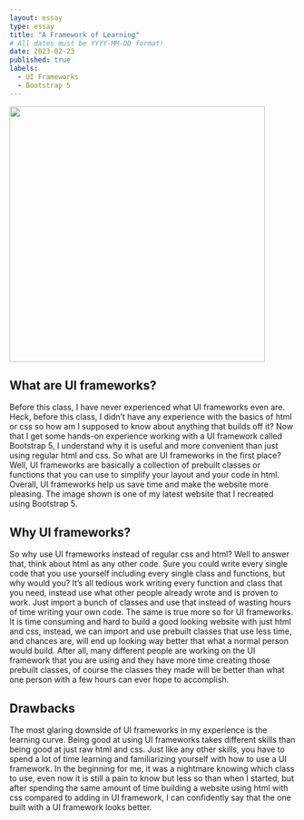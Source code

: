 ```yaml
---
layout: essay
type: essay
title: "A Framework of Learning"
# All dates must be YYYY-MM-DD format!
date: 2023-02-23
published: true
labels:
  - UI Frameworks
  - Bootstrap 5
---
```


<img width="450px" class="rounded float-start pe-4" src="../img/UI-framework-example.png">

## What are UI frameworks?
Before this class, I have never experienced what UI frameworks even are. Heck, before this class, I didn’t have any experience with the basics of html or css so how am I supposed to know about anything that builds off it? Now that I get some hands-on experience working with a UI framework called Bootstrap 5, I understand why it is useful and more convenient than just using regular html and css. So what are UI frameworks in the first place? Well, UI frameworks are basically a collection of prebuilt classes or functions that you can use to simplify your layout and your code in html. Overall, UI frameworks help us save time and make the website more pleasing. The image shown is one of my latest website that I recreated using Bootstrap 5.

## Why UI frameworks?
So why use UI frameworks instead of regular css and html? Well to answer that, think about html as any other code. Sure you could write every single code that you use yourself including every single class and functions, but why would you? It’s all tedious work writing every function and class that you need, instead use what other people already wrote and is proven to work. Just import a bunch of classes and use that instead of wasting hours of time writing your own code. The same is true more so for UI frameworks. It is time consuming and hard to build a good looking website with just html and css, instead, we can import and use prebuilt classes that use less time, and chances are, will end up looking way better that what a normal person would build. After all, many different people are working on the UI framework that you are using and they have more time creating those prebuilt classes, of course the classes they made will be better than what one person with a few hours can ever hope to accomplish.

## Drawbacks
The most glaring downside of UI frameworks in my experience is the learning curve. Being good at using UI frameworks takes different skills than being good at just raw html and css. Just like any other skills, you have to spend a lot of time learning and familiarizing yourself with how to use a UI framework. In the beginning for me, it was a nightmare knowing which class to use, even now it is still a pain to know but less so than when I started, but after spending the same amount of time building a website using html with css compared to adding in UI framework, I can confidently say that the one built with a UI framework looks better.
